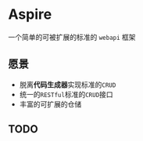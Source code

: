 # Aspire
一个简单的可被扩展的标准的 `webapi` 框架

## 愿景

- 脱离**代码生成器**实现标准的`CRUD`
- 统一的`RESTful`标准的`CRUD`接口
- 丰富的可扩展的仓储

## TODO
